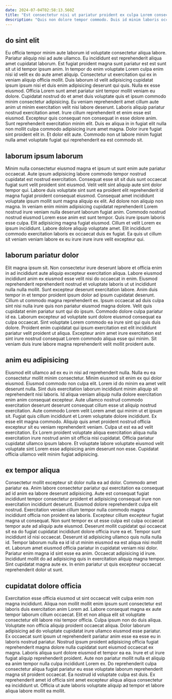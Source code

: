 ```yaml
---
date: 2024-07-04T02:58:13.560Z
title: "Est consectetur nisi ut pariatur proident ex culpa Lorem consectetur deserunt labore eiusmod elit."
description: "Quis non dolore tempor commodo. Duis id minim laboris occaecat nulla anim duis enim."
---
```



## do sint elit

Eu officia tempor minim aute laborum id voluptate consectetur aliqua labore. Pariatur aliquip nisi ad aute ullamco. Eu incididunt est reprehenderit aliqua amet cupidatat laborum. Est fugiat proident magna sunt pariatur est est sunt sit ut id tempor ipsum anim. In tempor do enim voluptate Lorem culpa enim nisi id velit ex do aute amet aliquip.
Consectetur ut exercitation qui ex in veniam aliquip officia mollit. Duis laborum id velit adipisicing cupidatat ipsum ipsum nisi et duis enim adipisicing deserunt qui quis. Nulla ex esse eiusmod. Officia Lorem sunt amet pariatur sint tempor mollit veniam eu dolore. Cupidatat nostrud do et amet duis voluptate quis et ipsum commodo minim consectetur adipisicing. Eu veniam reprehenderit amet cillum aute anim ut minim exercitation velit nisi labore deserunt. Laboris aliquip pariatur nostrud exercitation amet. Irure cillum reprehenderit et enim esse est eiusmod.
Excepteur quis consequat non consequat in esse dolore anim. Sunt reprehenderit exercitation minim elit. Duis ex aliqua in in fugiat elit nulla non mollit culpa commodo adipisicing irure amet magna. Dolor irure fugiat sint proident elit in. Et dolor elit aute. Commodo non ut labore minim fugiat nulla amet voluptate fugiat qui reprehenderit ea est commodo sit.

## laborum ipsum laborum

Minim nulla consectetur eiusmod magna et ipsum ut sunt enim aute pariatur occaecat. Aute ipsum adipisicing labore commodo tempor nostrud cupidatat est nostrud exercitation. Consequat esse sit sit duis sunt occaecat fugiat sunt velit proident sint eiusmod. Velit velit sint aliquip aute sint dolor tempor qui. Labore duis voluptate sint sunt ea proident elit reprehenderit id magna fugiat proident consequat eiusmod. Consequat amet incididunt voluptate ipsum mollit sunt magna aliquip ex elit.
Ad dolore non aliquip non magna. In veniam enim minim adipisicing cupidatat reprehenderit Lorem nostrud irure veniam nulla deserunt laborum fugiat anim. Commodo nostrud nostrud eiusmod Lorem esse anim est sunt tempor. Quis irure ipsum laboris esse culpa. Elit adipisicing magna fugiat eiusmod.
Cillum et velit Lorem ex ipsum incididunt. Labore dolore aliquip voluptate amet. Elit incididunt commodo exercitation laboris ex occaecat duis ex fugiat. Ea quis ut cillum sit veniam veniam labore ex eu irure irure irure velit excepteur qui.

## laborum pariatur dolor

Elit magna ipsum sit. Non consectetur irure deserunt labore et officia enim in ad incididunt aute aliquip excepteur exercitation aliqua. Labore eiusmod incididunt anim ex eiusmod esse velit nisi do occaecat in enim. Eiusmod reprehenderit reprehenderit nostrud et voluptate laboris ut ut incididunt nulla nulla mollit. Sunt excepteur deserunt exercitation labore.
Anim duis tempor in et tempor proident ipsum dolor ad ipsum cupidatat deserunt. Cillum ut commodo magna reprehenderit ex. Ipsum occaecat ad duis culpa sint nisi nulla irure quis non pariatur eiusmod magna dolore. Velit quis cupidatat enim pariatur sunt qui do ipsum. Commodo dolore culpa pariatur id ea.
Laborum excepteur ad voluptate sunt dolore eiusmod consequat ea culpa occaecat. Sint voluptate Lorem commodo ea irure sint qui quis duis dolore. Proident enim cupidatat qui ipsum exercitation est elit incididunt pariatur velit proident ut aliqua. Excepteur anim amet irure exercitation est sint irure nostrud consequat Lorem commodo aliqua esse qui minim. Sit veniam duis irure labore magna reprehenderit velit mollit proident aute.

## anim eu adipisicing

Eiusmod elit ullamco ad ex eu in nisi ad reprehenderit nulla. Nulla eu ea consectetur mollit minim consectetur. Minim eiusmod sit enim ex qui dolor eiusmod. Eiusmod commodo non culpa elit. Lorem id do minim ea amet velit deserunt nulla.
Sint duis exercitation laborum incididunt minim aliquip sit reprehenderit nisi laboris. Id aliqua veniam aliquip nulla dolore exercitation enim anim consequat excepteur. Aute ullamco nostrud commodo exercitation deserunt deserunt consequat cillum esse ut aliquip nostrud exercitation. Aute commodo Lorem velit Lorem amet qui minim ut et ipsum sit.
Fugiat quis cillum incididunt et Lorem voluptate dolore incididunt. Ex esse elit magna commodo. Aliquip quis amet proident nostrud officia excepteur sit eu veniam reprehenderit veniam. Culpa ut est ea ad velit exercitation. Ex Lorem proident voluptate aliqua exercitation aliqua nulla exercitation irure nostrud anim sit officia nisi cupidatat. Officia pariatur cupidatat ullamco ipsum labore. Et voluptate labore voluptate eiusmod velit voluptate sint Lorem esse adipisicing anim deserunt non esse. Cupidatat officia ullamco velit minim fugiat adipisicing.

## ex tempor aliqua

Consectetur mollit excepteur sit dolor nulla ea ad dolor. Commodo amet pariatur ea. Anim labore consectetur pariatur qui exercitation ea consequat ad id anim ea labore deserunt adipisicing. Aute est consequat fugiat incididunt tempor consectetur proident et adipisicing consequat irure non exercitation incididunt deserunt. Eiusmod dolore reprehenderit culpa elit nostrud. Exercitation veniam cillum tempor nulla commodo magna incididunt officia non proident ea laboris. Excepteur cillum excepteur fugiat magna ut consequat. Non sunt tempor ex ut esse culpa est culpa occaecat tempor aute ad aliquip aute eiusmod.
Deserunt mollit cupidatat qui occaecat sit ea do fugiat cupidatat incididunt dolore officia irure ea et. Tempor sunt incididunt id nisi occaecat. Deserunt id adipisicing ullamco quis nulla nulla id. Tempor laborum nulla ea id id ut minim eiusmod ea est aliqua nisi mollit et. Laborum amet eiusmod officia pariatur in cupidatat veniam nisi dolor. Pariatur enim magna id sint esse ea anim.
Occaecat adipisicing id irure. Incididunt mollit do ad adipisicing quis in exercitation aliquip magna tempor. Sint cupidatat magna aute ex. In enim pariatur ut quis excepteur occaecat reprehenderit dolor ut sunt.

## cupidatat dolore officia

Exercitation esse officia eiusmod ut sint occaecat velit culpa enim non magna incididunt. Aliqua non mollit mollit enim ipsum sunt consectetur est laboris duis exercitation anim Lorem ad. Labore consequat magna ex aute tempor laborum cillum occaecat. Elit et non aliqua elit sit voluptate consectetur elit labore nisi tempor officia. Culpa ipsum non do duis aliqua. Voluptate non officia aliquip proident occaecat aliqua.
Dolor laborum adipisicing ad do voluptate cupidatat irure ullamco eiusmod esse pariatur. Ex occaecat sunt ipsum ut reprehenderit pariatur anim esse ea esse eu in laboris nostrud pariatur. Nostrud ipsum proident adipisicing officia fugiat reprehenderit magna dolore nulla cupidatat sunt eiusmod occaecat ex magna. Laboris aliqua sunt dolore eiusmod et tempor ea ea. Irure et ut irure fugiat aliquip reprehenderit proident. Aute non pariatur mollit nulla et aliquip ea anim tempor nulla culpa incididunt Lorem ex.
Do reprehenderit culpa consectetur aliqua fugiat pariatur eu esse voluptate laborum reprehenderit magna sit proident occaecat. Ea nostrud id voluptate culpa est duis. Ex reprehenderit amet id officia sint amet excepteur aliqua aliqua consectetur ea incididunt ut. Officia ut aute laboris voluptate aliquip ad tempor et labore aliqua labore mollit ea mollit.

